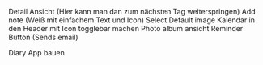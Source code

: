 Detail Ansicht (Hier kann man dan zum nächsten Tag weiterspringen)
Add note (Weiß mit einfachem Text und Icon)
Select Default image
Kalendar in den Header mit Icon togglebar machen
Photo album ansicht
Reminder Button (Sends email)

Diary App bauen
